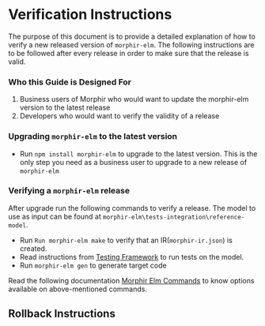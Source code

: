 # Verification Instructions

The purpose of this document is to provide a detailed explanation of how to verify a new released version of ```morphir-elm```. The following instructions are to be followed after every release in order to make sure that the release is valid.

### Who this Guide is Designed For
1. Business users of Morphir who would want to update the morphir-elm version to the latest release
2. Developers who would want to verify the validity of a release

### Upgrading ```morphir-elm``` to the latest version

- Run ```npm install morphir-elm``` to upgrade to the latest version. This is the only step you need as a business user to upgrade to a new release of ```morphir-elm```

### Verifying a ```morphir-elm``` release 

After upgrade run the following commands to verify a release. The model to use as input can be found at ```morphir-elm\tests-integration\reference-model```.

- Run ```Run morphir-elm make``` to verify that an IR(```morphir-ir.json```) is created.
- Read instructions from  [Testing Framework](https://github.com/klahnunya/morphir-elm/blob/main/docs/developers-guide/files/TestingFramework-README.md) to run tests on the model.
- Run ```morphir-elm gen``` to generate target code

Read the following documentation [Morphir Elm Commands](https://github.com/klahnunya/morphir-elm/blob/main/docs/developers-guide/files/morphir-elm-commands-processing.md) to know options available on above-mentioned commands.


## Rollback Instructions



